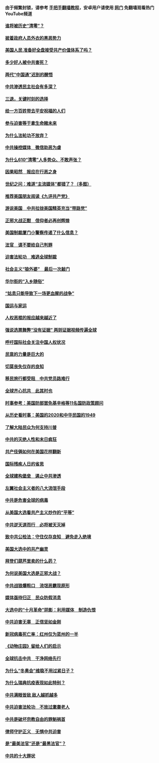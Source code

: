 #### 由于频繁封锁，请参考 [手把手翻墙教程](https://github.com/gfw-breaker/guides/wiki/)，安卓用户请使用 [网门](https://github.com/gfw-breaker/nogfw/blob/master/dl.md?t=01010800) 免翻墙观看热门YouTube频道 

#### [谁将被历史“清零”？](../pages/251/417485.md?t=01010800) 

#### [披着政府人员外衣的黑恶势力](../pages/251/417442.md?t=01010800) 

#### [美国人民 准备好全盘接受共产价值体系了吗？](../pages/251/417491.md?t=01010800) 

#### [多少好人被中共害死？](../pages/251/417144.md?t=01010800) 

#### [两代“中国通”迟到的醒悟](../pages/251/417064.md?t=01010800) 

#### [中共渗透民主社会有多深？](../pages/251/417063.md?t=01010800) 

#### [三退，关键时刻的选择](../pages/251/416969.md?t=01010800) 

#### [给一方百姓带去平安祝福的人们](../pages/251/416941.md?t=01010800) 

#### [参与迫害等于拿生命赌未来](../pages/251/416856.md?t=01010800) 

#### [为什么法轮功不放弃？](../pages/251/416864.md?t=01010800) 

#### [中共操控媒体　微信助恶为虐](../pages/251/416724.md?t=01010800) 

#### [为什么610“清零”人多势众、不敢声张？](../pages/251/416632.md?t=01010800) 

#### [因果昭然　报应在行恶之身](../pages/251/416582.md?t=01010800) 

#### [世纪之问：难道“主流媒体”都错了？（多图）](../pages/251/416571.md?t=01010800) 

#### [推荐美国朋友阅读《九评共产党》](../pages/251/416510.md?t=01010800) 

#### [游说美国　中共拉拢美国精英充当“带路党”](../pages/251/416529.md?t=01010800) 

#### [正邪大战正酣　信仰者必再创辉煌](../pages/251/416433.md?t=01010800) 

#### [美国制裁厦门小警察传递了什么信息？](../pages/251/416432.md?t=01010800) 

#### [法官　请不要给自己判罪](../pages/251/416379.md?t=01010800) 

#### [迫害法轮功　难逃全球制裁](../pages/251/416380.md?t=01010800) 

#### [社会主义“狼外婆”　最后一次敲门](../pages/251/416394.md?t=01010800) 

#### [华尔街的“入乡随俗”](../pages/251/416395.md?t=01010800) 

#### [“姑息只能导致下一场更血腥的战争”](../pages/251/416223.md?t=01010800) 

#### [国运与家运](../pages/251/416224.md?t=01010800) 

#### [人权恶棍的报应越来越近了](../pages/251/416276.md?t=01010800) 

#### [强说选票舞弊“没有证据” 两则证据视频传遍全球](../pages/251/416227.md?t=01010800) 

#### [呼吁国际社会关注中国人权状况](../pages/251/416135.md?t=01010800) 

#### [民意的力量是巨大的](../pages/251/416222.md?t=01010800) 

#### [切莫丧失仅存的良知](../pages/251/416134.md?t=01010800) 

#### [移民旅行都受阻　中共党员路难行](../pages/251/416033.md?t=01010800) 

#### [全球齐心抗共　此其时也](../pages/251/415989.md?t=01010800) 

#### [时事参考：美国防部罢免基辛格等11名国防政策顾问](../pages/251/415970.md?t=01010800) 

#### [从历史看时事：美国的2020和中华民国的1949](../pages/251/415949.md?t=01010800) 

#### [了解大陆民众为何支持川普](../pages/251/415950.md?t=01010800) 

#### [中共的灭绝人性和末日疯狂](../pages/251/415944.md?t=01010800) 

#### [共产伎俩如何在美国花样翻新](../pages/251/415908.md?t=01010800) 

#### [国际残疾人日的省思](../pages/251/415849.md?t=01010800) 

#### [全球建构堡垒　遏止中共渗透](../pages/251/415850.md?t=01010800) 

#### [左翼社会主义者的八大流氓手段](../pages/251/415802.md?t=01010800) 

#### [中共是危害全球的病毒](../pages/251/415569.md?t=01010800) 

#### [从美国大选看共产主义炒作的“平等”](../pages/251/415654.md?t=01010800) 

#### [中共逆天道而行　必将被天灭掉](../pages/251/415626.md?t=01010800) 

#### [致中共公检法：守住仅存良知　避免走入绝境](../pages/251/415627.md?t=01010800) 

#### [美国大选中的共产幽灵](../pages/251/415618.md?t=01010800) 

#### [拜登们葫芦里卖的什么药？](../pages/251/415531.md?t=01010800) 

#### [为何说美国大选是正邪大战？](../pages/251/415530.md?t=01010800) 

#### [中共战狼爆粗口　流氓恶霸现原形](../pages/251/415426.md?t=01010800) 

#### [媒体亟待归正　民众防假消息](../pages/251/415402.md?t=01010800) 

#### [大选中的“十月革命”阴影：利用媒体　制造仇恨](../pages/251/415334.md?t=01010800) 

#### [中共迫害无辜　正信坚如金刚](../pages/251/415307.md?t=01010800) 

#### [新冠病毒死亡率：红州仅为蓝州的一半](../pages/251/415164.md?t=01010800) 

#### [《动物庄园》留给人们的启示](../pages/251/415178.md?t=01010800) 

#### [全球抗击中共　干净网络先行](../pages/251/415096.md?t=01010800) 

#### [为什么“冬奥会”维稳不用过紧日子？](../pages/251/414949.md?t=01010800) 

#### [为什么瑞典抗疫表现如此特别？](../pages/251/414950.md?t=01010800) 

#### [中共满眼皆敌 敌人越抓越多](../pages/251/415053.md?t=01010800) 

#### [中共迫害法轮功　不放过耄耋老人](../pages/251/414994.md?t=01010800) 

#### [中共是破坏宗教自由的罪魁祸首](../pages/251/414901.md?t=01010800) 

#### [律师守护正义　无惧中共迫害](../pages/251/414900.md?t=01010800) 

#### [是“最美法官”还是“最黑法官”？](../pages/251/414885.md?t=01010800) 

#### [中共的十大罪状](../pages/251/414772.md?t=01010800) 

